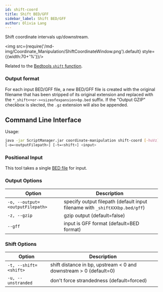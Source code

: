 ```yaml
---
id: shift-coord
title: Shift BED/GFF
sidebar_label: Shift BED/GFF
author: Olivia Lang
---
```


<!--![ExpandBED](/../static/icons/Coordinate_Manipulation/ExpandBED_square.svg)-->

Shift coordinate intervals up/downstream.


<img src={require('/md-img/Coordinate_Manipulation/ShiftCoordinateWindow.png').default} style={{width:70+'%'}}/>

Related to the [Bedtools `shift` function][bedtools-shift].

### Output format
For each input BED/GFF file, a new BED/GFF file is created with the original filename that has been stripped of its original extension and replaced with the `*_shift<+or-><sizeofexpansion>bp.bed` suffix. If the "Output GZIP" checkbox is slected, the `.gz` extension will also be appended.

## Command Line Interface

Usage:
```bash
java -jar ScriptManager.jar coordinate-manipulation shift-coord [-huVz] [--gff]
[-o=<outputFilepath>] [-t=<shift>] <input>
```

### Positional Input

This tool takes a single [BED file][bed-format] for input.


### Output Options

| Option | Description |
| ------ | ----------- |
| `-o, --output=<outputFilepath>` | specify output filepath (default input filename with `_shiftXXXbp.bed/gff`) |
| `-z, --gzip` | gzip output (default=false) |
| `--gff` | input is GFF format (default=BED format) |



### Shift Options

| Option | Description |
| ------ | ----------- |
| `-t, --shift=<shift>` | shift distance in bp, upstream  < 0 and downstream > 0 (default=0) |
| `-u, --unstranded` | don't force strandedness (default=forced) |

[bedtools-shift]:https://bedtools.readthedocs.io/en/latest/content/tools/shift.html

[bed-format]:/docs/Guides/Getting-Started/file-formats#bed
[gff-format]:/docs/Guides/Getting-Started/file-formats#gff
